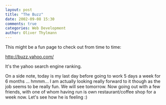 ```yaml
---
layout: post
title: "The Buzz"
date: 2002-09-08 15:30
comments: true
categories: Web Development
author: Oliver Thylmann
---
```



This might be a fun page to check out from time to time:

http://buzz.yahoo.com/

It's the yahoo search engine ranking. 

On a side note, today is my last day before going to work 5 days a week for 6 months ... hmmm... I am actually looking really forward to it though as the job seems to be really fun. We will see tomorrow. Now going out with a few friends, with one of whom having run is own restaurant/coffee shop for a week now. Let's see how he is feeling :)


